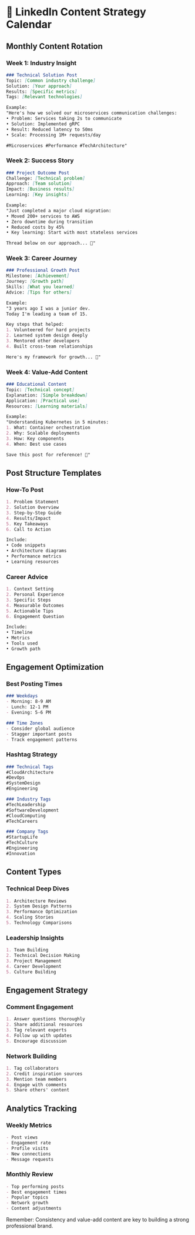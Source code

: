 # 📅 LinkedIn Content Strategy Calendar

## Monthly Content Rotation

### Week 1: Industry Insight
```markdown
### Technical Solution Post
Topic: [Common industry challenge]
Solution: [Your approach]
Results: [Specific metrics]
Tags: [Relevant technologies]

Example:
"Here's how we solved our microservices communication challenges:
• Problem: Services taking 2s to communicate
• Solution: Implemented gRPC
• Result: Reduced latency to 50ms
• Scale: Processing 1M+ requests/day

#Microservices #Performance #TechArchitecture"
```

### Week 2: Success Story
```markdown
### Project Outcome Post
Challenge: [Technical problem]
Approach: [Team solution]
Impact: [Business results]
Learning: [Key insights]

Example:
"Just completed a major cloud migration:
• Moved 200+ services to AWS
• Zero downtime during transition
• Reduced costs by 45%
• Key learning: Start with most stateless services

Thread below on our approach... 🧵"
```

### Week 3: Career Journey
```markdown
### Professional Growth Post
Milestone: [Achievement]
Journey: [Growth path]
Skills: [What you learned]
Advice: [Tips for others]

Example:
"3 years ago I was a junior dev.
Today I'm leading a team of 15.

Key steps that helped:
1. Volunteered for hard projects
2. Learned system design deeply
3. Mentored other developers
4. Built cross-team relationships

Here's my framework for growth... 🧵"
```

### Week 4: Value-Add Content
```markdown
### Educational Content
Topic: [Technical concept]
Explanation: [Simple breakdown]
Application: [Practical use]
Resources: [Learning materials]

Example:
"Understanding Kubernetes in 5 minutes:
1. What: Container orchestration
2. Why: Scalable deployments
3. How: Key components
4. When: Best use cases

Save this post for reference! 🔖"
```

## Post Structure Templates

### How-To Post
```markdown
1. Problem Statement
2. Solution Overview
3. Step-by-Step Guide
4. Results/Impact
5. Key Takeaways
6. Call to Action

Include:
• Code snippets
• Architecture diagrams
• Performance metrics
• Learning resources
```

### Career Advice
```markdown
1. Context Setting
2. Personal Experience
3. Specific Steps
4. Measurable Outcomes
5. Actionable Tips
6. Engagement Question

Include:
• Timeline
• Metrics
• Tools used
• Growth path
```

## Engagement Optimization

### Best Posting Times
```markdown
### Weekdays
- Morning: 8-9 AM
- Lunch: 12-1 PM
- Evening: 5-6 PM

### Time Zones
- Consider global audience
- Stagger important posts
- Track engagement patterns
```

### Hashtag Strategy
```markdown
### Technical Tags
#CloudArchitecture
#DevOps
#SystemDesign
#Engineering

### Industry Tags
#TechLeadership
#SoftwareDevelopment
#CloudComputing
#TechCareers

### Company Tags
#StartupLife
#TechCulture
#Engineering
#Innovation
```

## Content Types

### Technical Deep Dives
```markdown
1. Architecture Reviews
2. System Design Patterns
3. Performance Optimization
4. Scaling Stories
5. Technology Comparisons
```

### Leadership Insights
```markdown
1. Team Building
2. Technical Decision Making
3. Project Management
4. Career Development
5. Culture Building
```

## Engagement Strategy

### Comment Engagement
```markdown
1. Answer questions thoroughly
2. Share additional resources
3. Tag relevant experts
4. Follow up with updates
5. Encourage discussion
```

### Network Building
```markdown
1. Tag collaborators
2. Credit inspiration sources
3. Mention team members
4. Engage with comments
5. Share others' content
```

## Analytics Tracking

### Weekly Metrics
```markdown
- Post views
- Engagement rate
- Profile visits
- New connections
- Message requests
```

### Monthly Review
```markdown
- Top performing posts
- Best engagement times
- Popular topics
- Network growth
- Content adjustments
```

Remember: Consistency and value-add content are key to building a strong professional brand.
